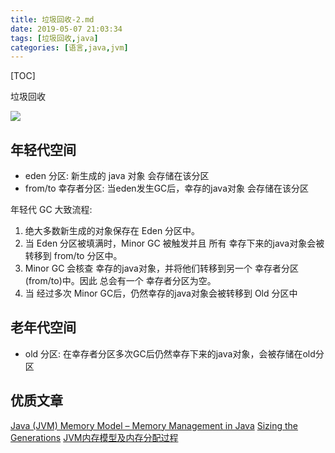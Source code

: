 ```yaml
---
title: 垃圾回收-2.md
date: 2019-05-07 21:03:34
tags: [垃圾回收,java]
categories: [语言,java,jvm]
---
```


[TOC]

垃圾回收

<!--more-->


![](/images/垃圾回收-2/f567af3a.png)


## 年轻代空间

- eden 分区: 新生成的 java 对象 会存储在该分区
- from/to 幸存者分区: 当eden发生GC后，幸存的java对象 会存储在该分区


年轻代 GC 大致流程:

1. 绝大多数新生成的对象保存在 Eden 分区中。
2. 当 Eden 分区被填满时，Minor GC 被触发并且 所有 幸存下来的java对象会被转移到 from/to 分区中。
3. Minor GC 会核查 幸存的java对象，并将他们转移到另一个 幸存者分区(from/to)中。因此 总会有一个 幸存者分区为空。
4. 当 经过多次 Minor GC后，仍然幸存的java对象会被转移到 Old 分区中

## 老年代空间

- old 分区: 在幸存者分区多次GC后仍然幸存下来的java对象，会被存储在old分区


## 优质文章


[Java (JVM) Memory Model – Memory Management in Java](https://www.journaldev.com/2856/java-jvm-memory-model-memory-management-in-java)
[Sizing the Generations](https://docs.oracle.com/javase/8/docs/technotes/guides/vm/gctuning/sizing.html)
[JVM内存模型及内存分配过程](https://www.cnblogs.com/windlaughing/archive/2013/05/27/3101650.html)
